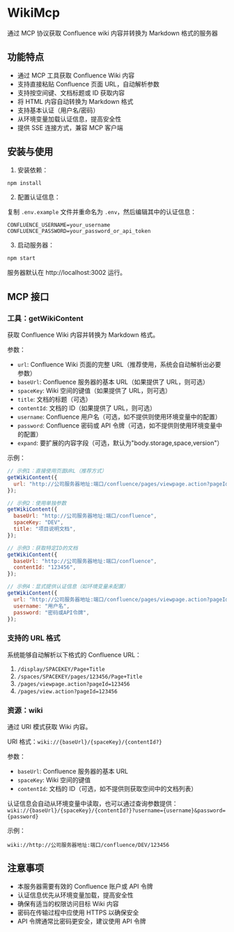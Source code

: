 # WikiMcp

通过 MCP 协议获取 Confluence wiki 内容并转换为 Markdown 格式的服务器

## 功能特点

- 通过 MCP 工具获取 Confluence Wiki 内容
- 支持直接粘贴 Confluence 页面 URL，自动解析参数
- 支持按空间键、文档标题或 ID 获取内容
- 将 HTML 内容自动转换为 Markdown 格式
- 支持基本认证（用户名/密码）
- 从环境变量加载认证信息，提高安全性
- 提供 SSE 连接方式，兼容 MCP 客户端

## 安装与使用

1. 安装依赖：

```bash
npm install
```

2. 配置认证信息：

复制 `.env.example` 文件并重命名为 `.env`，然后编辑其中的认证信息：

```
CONFLUENCE_USERNAME=your_username
CONFLUENCE_PASSWORD=your_password_or_api_token
```

3. 启动服务器：

```bash
npm start
```

服务器默认在 http://localhost:3002 运行。

## MCP 接口

### 工具：getWikiContent

获取 Confluence Wiki 内容并转换为 Markdown 格式。

参数：

- `url`: Confluence Wiki 页面的完整 URL（推荐使用，系统会自动解析出必要参数）
- `baseUrl`: Confluence 服务器的基本 URL（如果提供了 URL，则可选）
- `spaceKey`: Wiki 空间的键值（如果提供了 URL，则可选）
- `title`: 文档的标题（可选）
- `contentId`: 文档的 ID（如果提供了 URL，则可选）
- `username`: Confluence 用户名（可选，如不提供则使用环境变量中的配置）
- `password`: Confluence 密码或 API 令牌（可选，如不提供则使用环境变量中的配置）
- `expand`: 要扩展的内容字段（可选，默认为"body.storage,space,version"）

示例：

```javascript
// 示例1：直接使用页面URL（推荐方式）
getWikiContent({
  url: "http://公司服务器地址:端口/confluence/pages/viewpage.action?pageId=123456",
});

// 示例2：使用单独参数
getWikiContent({
  baseUrl: "http://公司服务器地址:端口/confluence",
  spaceKey: "DEV",
  title: "项目说明文档",
});

// 示例3：获取特定ID的文档
getWikiContent({
  baseUrl: "http://公司服务器地址:端口/confluence",
  contentId: "123456",
});

// 示例4：显式提供认证信息（如环境变量未配置）
getWikiContent({
  url: "http://公司服务器地址:端口/confluence/pages/viewpage.action?pageId=123456",
  username: "用户名",
  password: "密码或API令牌",
});
```

### 支持的 URL 格式

系统能够自动解析以下格式的 Confluence URL：

1. `/display/SPACEKEY/Page+Title`
2. `/spaces/SPACEKEY/pages/123456/Page+Title`
3. `/pages/viewpage.action?pageId=123456`
4. `/pages/view.action?pageId=123456`

### 资源：wiki

通过 URI 模式获取 Wiki 内容。

URI 格式：`wiki://{baseUrl}/{spaceKey}/{contentId?}`

参数：

- `baseUrl`: Confluence 服务器的基本 URL
- `spaceKey`: Wiki 空间的键值
- `contentId`: 文档的 ID（可选，如不提供则获取空间中的文档列表）

认证信息会自动从环境变量中读取，也可以通过查询参数提供：
`wiki://{baseUrl}/{spaceKey}/{contentId?}?username={username}&password={password}`

示例：

```
wiki://http://公司服务器地址:端口/confluence/DEV/123456
```

## 注意事项

- 本服务器需要有效的 Confluence 账户或 API 令牌
- 认证信息优先从环境变量加载，提高安全性
- 确保有适当的权限访问目标 Wiki 内容
- 密码在传输过程中应使用 HTTPS 以确保安全
- API 令牌通常比密码更安全，建议使用 API 令牌
